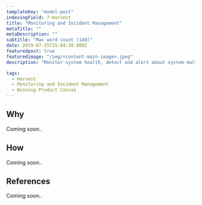 ```yaml
---
templateKey: "model-post"
indexingField: 7-Harvest
title: "Monitoring and Incident Management"
metaTitle: ""
metaDescription: ""
subtitle: "Max word count (140)"
date: 2019-07-25T15:04:10.000Z
featuredpost: true
featuredimage: "/img/<content-main-image>.jpeg"
description: "Monitor system health, detect and alert about system malfunctions and failures. While exception monitoring deals with problems within the product, incident management deals with problems on the larger stack of software and hardware."

tags:
  - Harvest
  - Monitoring and Incident Management
  - Winning Product Canvas
---
```


## Why
Coming soon..

## How
Coming soon..

## References
Coming soon..
